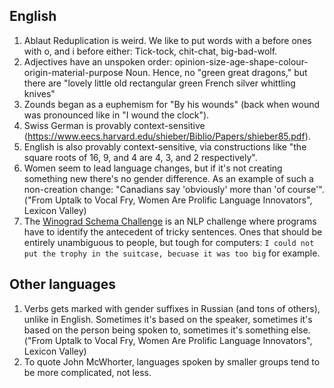 ## English

1. Ablaut Reduplication is weird. We like to put words with a before ones with o, and i before either: Tick-tock, chit-chat, big-bad-wolf.
1. Adjectives have an unspoken order: opinion-size-age-shape-colour-origin-material-purpose Noun. Hence, no "green great dragons," but there are "lovely little old rectangular green French silver whittling knives"
1. Zounds began as a euphemism for "By his wounds" (back when wound was pronounced like in "I wound the clock").
1. Swiss German is provably context-sensitive (https://www.eecs.harvard.edu/shieber/Biblio/Papers/shieber85.pdf).
1. English is also provably context-sensitive, via constructions like "the square roots of 16, 9, and 4 are 4, 3, and 2 respectively".
1. Women seem to lead language changes, but if it's not creating something new there's no gender difference. As an example of such a non-creation change: "Canadians say 'obviously' more than 'of course'". ("From Uptalk to Vocal Fry, Women Are Prolific Language Innovators", Lexicon Valley)
1. The [Winograd Schema Challenge](https://en.wikipedia.org/wiki/Winograd_Schema_Challenge) is an NLP challenge where programs have to identify the antecedent of tricky sentences. Ones that should be entirely unambiguous to people, but tough for computers: `I could not put the trophy in the suitcase, becuase it was too big` for example.

## Other languages
1. Verbs gets marked with gender suffixes in Russian (and tons of others), unlike in English. Sometimes it's based on the speaker, sometimes it's based on the person being spoken to, sometimes it's something else. ("From Uptalk to Vocal Fry, Women Are Prolific Language Innovators", Lexicon Valley)
1. To quote John McWhorter, languages spoken by smaller groups tend to be more complicated, not less.

